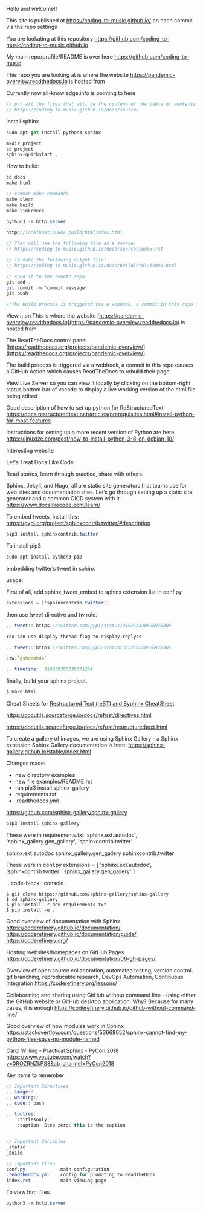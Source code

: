 Hello and welcome!!

This site is published at https://coding-to-music.github.io/ on each commit via the repo settings

You are lookating at this repository https://github.com/coding-to-music/coding-to-music.github.io 

My main repo/profile/README is over here https://github.com/coding-to-music

This repo you are looking at is where the website https://pandemic-overview.readthedocs.io is hosted from 

Currently now all-knowledge.info is pointing to here

```java
// put all the files that will be the content of the table of contents here:
// https://coding-to-music.github.io/docs/source/

```

Install sphinx
```javascript
sudo apt-get install python3-sphinx

mkdir project
cd project
sphinx-quickstart .
```

How to build:
```java
cd docs
make html

// common make commands
make clean
make build
make linkcheck

python3 -m http.server

http://localhost:8000/_build/htmlindex.html

// That will use the following file as a source:
// https://coding-to-music.github.io/docs/source/index.rst

// To make the following output file:
// https://coding-to-music.github.io/docs/build/html/index.html

// send it to the remote repo
git add .
git commit -m 'commit message'
git push

//The build process is triggered via a webhook, a commit in this repo causes a GitHub Action which causes ReadTheDocs to rebuild their page
```

View it on 
This is where the website [https://pandemic-overview.readthedocs.io](https://pandemic-overview.readthedocs.io) is hosted from 

The ReadTheDocs control panel [https://readthedocs.org/projects/pandemic-overview/](https://readthedocs.org/projects/pandemic-overview/)

The build process is triggered via a webhook, a commit in this repo causes a GitHub Action which causes ReadTheDocs to rebuild their page

View Live Server so you can view it locally by clicking on the bottom-right status bottom bar of vscode to display a live working version of the html file being edited

Good description of how to set up python for ReStructuredText
https://docs.restructuredtext.net/articles/prerequisites.html#install-python-for-most-features


Instructions for setting up a more recent version of Python are here:
https://linuxize.com/post/how-to-install-python-3-8-on-debian-10/

Interesting website

Let's Treat Docs Like Code

Read stories, learn through practice, share with others.

Sphinx, Jekyll, and Hugo, all are static site generators that teams use for web sites and documentation sites. Let’s go through setting up a static site generator and a common CICD system with it.
https://www.docslikecode.com/learn/

To embed tweets, install this:
https://pypi.org/project/sphinxcontrib.twitter/#description

```java
pip3 install sphinxcontrib.twitter
```

To install pip3
```java
sudo apt install python3-pip
```

embedding twitter’s tweet in sphinx

usage:

First of all, add sphinx_tweet_embed to sphinx extension list in conf.py

```java
extensions = ['sphinxcontrib.twitter']
```

then use *tweet* directive and *tw* role.

```java
.. tweet:: https://twitter.com/pypi/status/315214320826978305

You can use display-thread flag to display replyes.

.. tweet:: https://twitter.com/pypi/status/315214320826978305

:tw:`@shomah4a`

.. timeline:: 319830355039371264
```
finally, build your sphinx project.

```java
$ make html
```

Cheat Sheets for [Restructured Text (reST) and Syphinx CheatSheet](http://openalea.gforge.inria.fr/doc/openalea/doc/_build/html/source/sphinx/rest_syntax.html)


https://docutils.sourceforge.io/docs/ref/rst/directives.html

https://docutils.sourceforge.io/docs/ref/rst/restructuredtext.html


To create a gallery of images, we are using Sphinx Gallery - a Sphinx extension
Sphinx Gallery documentation is here: https://sphinx-gallery.github.io/stable/index.html

Changes made:
- new directory examples
- new file examples/README.rst
- ran pip3 install sphinx-gallery
- requirements.txt
- .readthedocs.yml

https://github.com/sphinx-gallery/sphinx-gallery

```java
pip3 install sphinx-gallery
```
These were in requirements.txt
'sphinx.ext.autodoc',
'sphinx_gallery.gen_gallery',
'sphinxcontrib.twitter'

sphinx.ext.autodoc
sphinx_gallery.gen_gallery
sphinxcontrib.twitter

These were in conf.py
extensions = [
    'sphinx.ext.autodoc',
    'sphinxcontrib.twitter'
    'sphinx_gallery.gen_gallery'
    ]

.. code-block:: console

    $ git clone https://github.com/sphinx-gallery/sphinx-gallery
    $ cd sphinx-gallery
    $ pip install -r dev-requirements.txt
    $ pip install -e .


Good overview of documentation with Sphinx
https://coderefinery.github.io/documentation/
https://coderefinery.github.io/documentation/guide/
https://coderefinery.org/

Hosting websites/homepages on GitHub Pages
https://coderefinery.github.io/documentation/06-gh-pages/


Overview of open source collaboration, automated testing, version control, git branching, reproducable research, DevOps Automation, Continuous Integration
https://coderefinery.org/lessons/

Collaborating and sharing using GitHub without command line - using either the GitHub website or GitHub desktop application. Why? Because for many cases, it is enough
https://coderefinery.github.io/github-without-command-line/

Good overview of how modules work in Sphinx
https://stackoverflow.com/questions/53668052/sphinx-cannot-find-my-python-files-says-no-module-named

Carol Willing - Practical Sphinx - PyCon 2018
https://www.youtube.com/watch?v=0ROZRNZkPS8&ab_channel=PyCon2018


Key items to remember
```java
// Important Directives
.. image::
.. warning::
.. code:: bash

.. toctree::
    :titlesonly:
    :caption: Step zero: this is the caption


// Important Variables
_static
_build

// Important files
conf.py             main configuration
.readthedocs.yml    config for promoting to ReadTheDocs
index.rst           main viewing page
```

To view html files
```java
python3 -m http.server
```